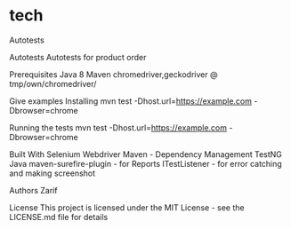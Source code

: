 # tech
Autotests

Autotests
Autotests for product order

Prerequisites
Java 8
Maven
chromedriver,geckodriver @ tmp/own/chromedriver/


Give examples
Installing
mvn test -Dhost.url=https://example.com -Dbrowser=chrome

Running the tests
mvn test -Dhost.url=https://example.com -Dbrowser=chrome

Built With
Selenium Webdriver
Maven - Dependency Management
TestNG
Java
maven-surefire-plugin - for Reports
ITestListener - for error catching and making screenshot



Authors
Zarif

License
This project is licensed under the MIT License - see the LICENSE.md file for details
